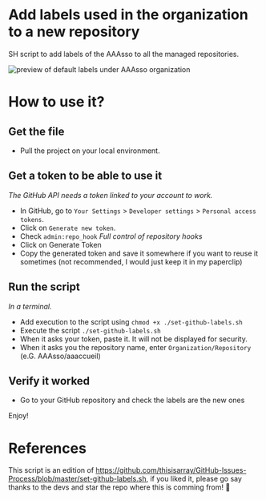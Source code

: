 # Add labels used in the organization to a new repository
SH script to add labels of the AAAsso to all the managed repositories.

![preview of default labels under AAAsso organization](https://user-images.githubusercontent.com/23707217/34819347-c3448f20-f6bd-11e7-9348-fd0adfe52700.png)

# How to use it?
## Get the file
- Pull the project on your local environment.
## Get a token to be able to use it
*The GitHub API needs a token linked to your account to work.*
- In GitHub, go to `Your Settings` > `Developer settings` > `Personal access tokens`.
- Click on `Generate new token`.
- Check `admin:repo_hook` *Full control of repository hooks*
- Click on Generate Token
- Copy the generated token and save it somewhere if you want to reuse it sometimes (not recommended, I would just keep it in my paperclip)
## Run the script
*In a terminal.*
- Add execution to the script using `chmod +x ./set-github-labels.sh`
- Execute the script `./set-github-labels.sh`
- When it asks your token, paste it. It will not be displayed for security.
- When it asks you the repository name, enter `Organization/Repository` (e.G. AAAsso/aaaccueil)
## Verify it worked
- Go to your GitHub repository and check the labels are the new ones

Enjoy!

# References
This script is an edition of https://github.com/thisisarray/GitHub-Issues-Process/blob/master/set-github-labels.sh, if you liked it, please go say thanks to the devs and star the repo where this is comming from! :blue_heart:
